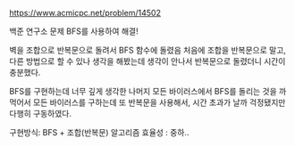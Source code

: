 https://www.acmicpc.net/problem/14502

백준 연구소 문제 BFS를 사용하여 해결!

벽을 조합으로 반복문으로 돌려서 BFS 함수에 돌렸음 
처음에 조합을 반복문으로 말고, 다른 방법으로 할 수 있나 생각을 해봤는데
생각이 안나서 반복문으로 돌렸더니 시간이 충분했다.

BFS를 구현하는데 너무 깊게 생각한 나머지 모든 바이러스에서 BFS를 돌리는 것을 까먹어서 
모든 바이러스를 구하는데 또 반복문을 사용해서, 시간 초과가 날까 걱정됐지만 다행히 구동하였다.

구현방식: BFS + 조합(반복문)
알고리즘 효율성 : 중하..

